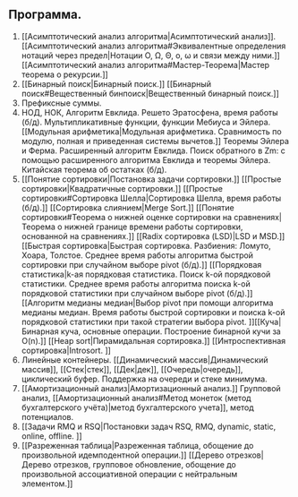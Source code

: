 ## Программа. 
1. [[Асимптотический анализ алгоритма|Асимптотический анализ]]. [[Асимптотический анализ алгоритма#Эквивалентные определения нотаций через предел|Нотации O, Ω, Θ, o, ω и связи между ними.]] [[Асимптотический анализ алгоритма#Мастер-Теорема|Мастер теорема о рекурсии.]]
2. [[Бинарный поиск|Бинарный поиск.]] [[Бинарный поиск#Вещественный бинпоиск|Вещественный бинарный поиск.]] 
3. Префиксные суммы. 
4. НОД, НОК, Алгоритм Евклида. Решето Эратосфена, время работы (б/д). Мультипликативные функции, функции Мебиуса и Эйлера. [[Модульная арифметика|Модульная арифметика. Сравнимость по модулю, полная и приведенная системы вычетов.]] Теоремы Эйлера и Ферма. Расширенный алгоритм Евклида. Поиск обратного в Zm: с помощью расширенного алгоритма Евклида и теоремы Эйлера. Китайская теорема об остатках (б/д). 
5. [[Понятие сортировки|Постановка задачи сортировки.]] [[Простые сортировки|Квадратичные сортировки.]] [[Простые сортировки#Сортировка Шелла|Сортировка Шелла, время работы (б/д).]] [[Сортировка слиянием|Merge Sort.]] [[Понятие сортировки#Теорема о нижней оценке сортировки на сравнениях|Теорема о нижней границе времени работы сортировки, основанной на сравнениях.]] [[Radix сортировка (LSD)|LSD и MSD.]] [[Быстрая сортировка|Быстрая сортировка. Разбиения: Ломуто, Хоара, Толстое. Среднее время работы алгоритма быстрой сортировки при случайном выборе pivot (б/д).]] [[Порядковая статистика|k-ая порядковая статистика. Поиск k-ой порядковой статистики. Среднее время работы алгоритма поиска k-ой порядковой статистики при случайном выборе pivot (б/д).]] [[Алгоритм медианы медиан|Выбор pivot при помощи алгоритма медианы медиан. Время работы быстрой сортировки и поиска k-ой порядковой статистики при такой стратегии выбора pivot. ]][[Куча|Бинарная куча, основные операции. Построение бинарной кучи за O(n).]] [[Heap sort|Пирамидальная сортировка.]] [[Интроспективная сортировка|Introsort. ]]
6. Линейные контейнеры. [[Динамический массив|Динамический массив]], [[Стек|стек]], [[Дек|дек]], [[Очередь|очередь]], циклический буфер. Поддержка на очереди и стеке минимума. 
7. [[Амортизационный анализ|Амортизационный анализ.]] Групповой анализ, [[Амортизационный анализ#Метод монеток (метод бухгалтерского учёта)|метод бухгалтерского учета]], метод потенциалов. 
8. [[Задачи RMQ и RSQ|Постановки задач RSQ, RMQ, dynamic, static, online, offline. ]]
9. [[Разреженная таблица|Разреженная таблица, обощение до произвольной идемподентной операции.]] [[Дерево отрезков|Дерево отрезков, групповое обновление, обощение до произвольной ассоциативной операции с нейтральным элементом.]]
